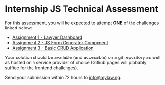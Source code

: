 # Internship JS Technical Assessment

For this assessment, you will be expected to attempt **ONE** of the challenges linked below:

- [Assignment 1 - Lawyer Dashboard](./assignment-1/README.md)
- [Assignment 2 - JS Form Generator Component](./assignment-2/README.md)
- [Assignment 3 - Basic CRUD Application](./assignment-3/README.md)

Your solution should be available (and accessible) on a git repository as well as hosted on a service provider of choice (Github pages will probably suffice for the frontend challenges).

Send your submission within 72 hours to info@mylaw.ng.
